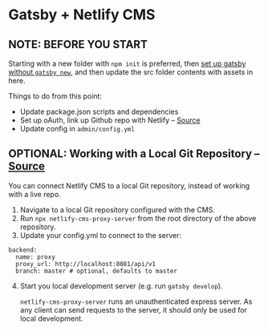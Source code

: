 # Gatsby + Netlify CMS
## NOTE: BEFORE YOU START
Starting with a new folder with `npm init` is preferred, then [set up gatsby without `gatsby new`](https://www.gatsbyjs.org/docs/setting-up-gatsby-without-gatsby-new/), and then update the src folder contents with assets in here.

Things to do from this point:
- Update package.json scripts and dependencies
- Set up oAuth, link up Github repo with Netlify – [Source](https://www.gatsbyjs.org/tutorial/blog-netlify-cms-tutorial)
- Update config in `admin/config.yml`


## OPTIONAL: Working with a Local Git Repository – [Source](https://www.netlifycms.org/docs/beta-features/#working-with-a-local-git-repository)
You can connect Netlify CMS to a local Git repository, instead of working with a live repo.
1. Navigate to a local Git repository configured with the CMS.
2. Run `npx netlify-cms-proxy-server` from the root directory of the above repository.
3. Update your config.yml to connect to the server:
```
backend:
  name: proxy
  proxy_url: http://localhost:8081/api/v1
  branch: master # optional, defaults to master
```
4. Start you local development server (e.g. run `gatsby develop`).

   `netlify-cms-proxy-server` runs an unauthenticated express server. As any client can send requests to the server, it should only be used for local development.
